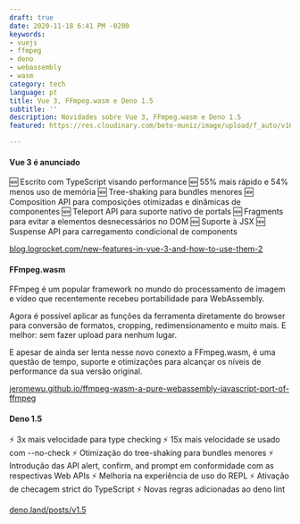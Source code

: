 ```yaml
---
draft: true
date: 2020-11-18 6:41 PM -0200
keywords:
- vuejs
- ffmpeg
- deno
- webassembly
- wasm
category: tech
language: pt
title: Vue 3, FFmpeg.wasm e Deno 1.5
subtitle: ''
description: Novidades sobre Vue 3, FFmpeg.wasm e Deno 1.5
featured: https://res.cloudinary.com/beto-muniz/image/upload/f_auto/v1604954687/capa_goxe6j.jpg

---
```

#### Vue 3 é anunciado

🆕 Escrito com TypeScript visando performance
🆕 55% mais rápido e 54% menos uso de memória
🆕 Tree-shaking para bundles menores
🆕 Composition API para composições otimizadas e dinâmicas de componentes
🆕 Teleport API para suporte nativo de portals
🆕 Fragments para evitar a elementos desnecessários no DOM
🆕 Suporte à JSX
🆕 Suspense API para carregamento condicional de components

[blog.logrocket.com/new-features-in-vue-3-and-how-to-use-them-2](https://blog.logrocket.com/new-features-in-vue-3-and-how-to-use-them-2/)

#### FFmpeg.wasm

FFmpeg é um popular framework no mundo do processamento de imagem e vídeo que recentemente recebeu portabilidade para WebAssembly.

Agora é possível aplicar as funções da ferramenta diretamente do browser para conversão de formatos, cropping, redimensionamento e muito mais. E melhor: sem fazer upload para nenhum lugar.

E apesar de ainda ser lenta nesse novo conexto a FFmpeg.wasm, é uma questão de tempo, suporte e otimizações para alcançar os níveis de performance da sua versão original.

[jeromewu.github.io/ffmpeg-wasm-a-pure-webassembly-javascript-port-of-ffmpeg](https://jeromewu.github.io/ffmpeg-wasm-a-pure-webassembly-javascript-port-of-ffmpeg/)

#### Deno 1.5

⚡️ 3x mais velocidade para type checking
⚡️ 15x mais velocidade se usado com --no-check
⚡️ Otimização do tree-shaking para bundles menores
⚡️ Introdução das API alert, confirm, and prompt em conformidade com as respectivas Web APIs
⚡️ Melhoria na experiência de uso do REPL
⚡️ Ativação de checagem strict do TypeScript
⚡️ Novas regras adicionadas ao deno lint

[deno.land/posts/v1.5](https://deno.land/posts/v1.5)